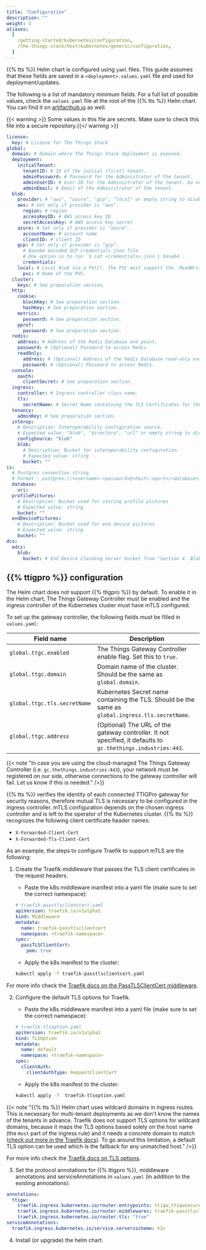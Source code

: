 ```yaml
---
title: "Configuration"
description: ""
weight: 3
aliases:
  [
    /getting-started/kubernetes/configuration,
    /the-things-stack/host/kubernetes/generic/configuration,
  ]
---
```


{{% tts %}} Helm chart is configured using `yaml` files. This guide assumes that these fields are saved in a `<deployment>.values.yaml` file and used for deployment/updates.

<!--more-->

The following is a list of mandatory minimum fields. For a full list of possible values, check the `values.yaml` file at the root of the {{% tts %}} Helm chart. You can find it on [artifacthub.io](https://artifacthub.io/packages/helm/thethingsindustries/lorawan-stack-helm-chart?modal=values) as well.

{{< warning >}} Some values in this file are secrets. Make sure to check this file into a secure repository.{{</ warning >}}

```yaml
license:
  key: # License for The Things Stack
global:
  domain: # Domain where The Things Stack deployment is exposed.
  deployment:
    initialTenant:
      tenantID: # ID of the initial (first) tenant.
      adminPassword: # Password for the Administrator of the tenant.
      adminUserID: # User ID for the Administrator of the tenant. Do not use `admin`.
      adminEmail: # Email of the Administrator of the tenant.
  blob:
    provider: # "aws", "azure", "gcp", "local" or empty string to disable blob usage
    aws: # Set only if provider is "aws".
      region: # region
      accessKeyID: # AWS access key ID
      secretAccessKey: # AWS access key secret
    azure: # Set only if provider is "azure".
      accountName: # account name
      clientID: # client ID
    gcp: # Set only if provider is "gcp".
      # Base64 encoded GCP credentials.json file.
      # One option is to run `$ cat <credentials>.json | base64`.
      credentials:
    local: # Local Blob via a PV(C). The PVC must support the `ReadWriteMany` access mode.
      pvc: # Name of the PVC.
  cluster:
    keys: # See preparation section.
  http:
    cookie:
      blockKey: # See preparation section.
      hashKey: # See preparation section.
    metrics:
      password: # See preparation section.
    pprof:
      password: # See preparation section.
  redis:
    address: # Address of the Redis Database end point.
    password: # (Optional) Password to access Redis.
    readOnly:
      address: # (Optional) Address of the Redis Database read-only end point.
      password: # (Optional) Password to access Redis.
  console:
    oauth:
      clientSecret: # See preparation section.
  ingress:
    controller: # Ingress controller class name.
    tls:
      secretName: # Secret Name containing the TLS Certificates for the Domain.
  tenancy:
    adminKey: # See preparation section.
  interop:
    # Description: Interoperability configuration source.
    # Expected value: "blob", "directory", "url" or empty string to disable blob usage
    configSource: "blob"
    blob:
      # Description: Bucket for interoperability configuration.
      # Expected value: string
      bucket: ""
is:
  # Postgres connection string
  # Format : postgres://<username>:<password>@<host>:<port>/<database>?<options>
  database:
    uri:
  profilePictures:
    # Description: Bucket used for storing profile pictures
    # Expected value: string
    bucket: ""
  endDevicePictures:
    # Description: Bucket used for end device pictures
    # Expected value: string
    bucket: ""
dcs:
  edcs:
    blob:
      bucket: # End Device Claiming Server bucket from "Section 4. Blob Storage"
```

## {{% ttigpro %}} configuration

The Helm chart does not support {{% ttigpro %}} by default. To enable it in the Helm chart, The Things Gateway Controller must be enabled and the ingress controller of the Kubernetes cluster must have mTLS configured.

To set up the gateway controller, the following fields must be filled in `values.yaml`:

**Field name**              |**Description**
----------------------------|----------------------------------------------------------------
`global.ttgc.enabled`       | The Things Gateway Controller enable flag. Set this to `true`. 
`global.ttgc.domain`        | Domain name of the cluster. Should be the same as `global.domain`.
`global.ttgc.tls.secretName`| Kubernetes Secret name containing the TLS. Should be the same as `global.ingress.tls.secretName`.
`global.ttgc.address`       | (Optional) The URL of the gateway controller. It not specified, it defaults to `gc.thethings.industries:443`.

{{< note "In case you are using the cloud-managed The Things Gateway Controller (i.e. `gc.thethings.industries:443`), your network must be registered on our side, otherwise connections to the gateway controller will fail. Let us know if this is needed." />}}

{{% tts %}} verifies the identity of each connected TTIGPro gateway for security reasons, therefore mutual TLS is necessary to be configured in the ingress controller. mTLS configuration depends on the chosen ingress controller and is left to the operator of the Kubernetes cluster. {{% tts %}} recognizes the following client certificate header names:
- `X-Forwarded-Client-Cert`
- `X-Forwarded-Tls-Client-Cert`

As an example, the steps to configure Traefik to support mTLS are the following:

1. Create the Traefik middleware that passes the TLS client certificates in the request headers. 

    - Paste the k8s middleware manifest into a yaml file (make sure to set the correct namespace):
    ```yaml
    # traefik-passtlsclientcert.yaml
    apiVersion: traefik.io/v1alpha1
    kind: Middleware
    metadata:
      name: traefik-passtlsclientcert
      namespace: <traefik-namespace>
    spec:
      passTLSClientCert:
        pem: true
    ```

    - Apply the k8s manifest to the cluster:  

    ```bash
    kubectl apply -f traefik-passtlsclientcert.yaml 
    ```

For more info check the [Traefik docs on the PassTLSClientCert middleware](https://doc.traefik.io/traefik/middlewares/http/passtlsclientcert/).

2. Configure the default TLS options for Traefik. 

    - Paste the k8s middleware manifest into a yaml file (make sure to set the correct namespace):
    ```yaml
    # traefik-tlsoption.yaml
    apiVersion: traefik.io/v1alpha1
    kind: TLSOption
    metadata:
      name: default
      namespace: <traefik-namespace>
    spec:
      clientAuth:
        clientAuthType: RequestClientCert
    ```

    - Apply the k8s manifest to the cluster:  

    ```bash
    kubectl apply -f  traefik-tlsoption.yaml
    ```

{{< note "{{% tts %}} Helm chart uses wildcard domains in ingress routes. This is necessary for multi-tenant deployments as we don't know the names of the tenants in advance. Traefik does not support TLS options for wildcard domains, because it maps the TLS options based solely on the host name (the `Host` part of the ingress rule) and it needs a concrete domain to match ([check out more in the Traefik docs](https://doc.traefik.io/traefik/v2.3/routing/routers/#options)). To go around this limitation, a default TLS option can be used which is the fallback for any unmatched host." />}}

For more info check the [Traefik docs on TLS options](https://doc.traefik.io/traefik/https/tls/#tls-options).

3. Set the protocol annotations for {{% ttigpro %}}, middleware annotations and serviceAnnotations in `values.yaml` 
(in addition to the existing annotations):

```yaml
annotations:
  ttigw:
    traefik.ingress.kubernetes.io/router.entrypoints: ttigw,ttigwsecure
    traefik.ingress.kubernetes.io/router.middlewares: traefik-passtlsclientcert@kubernetescrd
    traefik.ingress.kubernetes.io/router.tls: "true"
serviceAnnotations:
  traefik.ingress.kubernetes.io/service.serversscheme: h2c
```

4. Install (or upgrade) the helm chart.  
